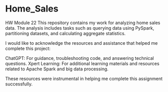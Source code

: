 # Home_Sales
HW Module 22
This repository contains my work for analyzing home sales data. The analysis includes tasks such as querying data using PySpark, partitioning datasets, and calculating aggregate statistics.

I would like to acknowledge the resources and assistance that helped me complete this project:

ChatGPT: For guidance, troubleshooting code, and answering technical questions.
Xpert Learning: For additional learning materials and resources related to Apache Spark and big data processing.

These resources were instrumental in helping me complete this assignment successfully.

